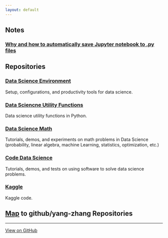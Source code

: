 ```yaml
---
layout: default
---
```

## Notes

### [Why and how to automatically save Jupyter notebook to .py files](jupyter_autosave.md)

## Repositories

### [Data Science Environment](https://yang-zhang.github.io/ds-env)
Setup, configurations, and productivity tools for data science.

### [Data Sciencne Utility Functions](https://yang-zhang.github.io/ds-utils/)
Data science utility functions in Python. 

### [Data Science Math](https://yang-zhang.github.io/ds-math/)
Tutorials, demos, and experiments on math problems in Data Science (probability, linear algebra, machine Learning, statistics, optimization, etc.)

### [Code Data Science](https://yang-zhang.github.io/code-data-science/)
Tutorials, demos, and tests on using software to solve data science problems.

### [Kaggle](https://github.com/yang-zhang/kaggle)
Kaggle code.

## [Map](map.md) to github/yang-zhang Repositories

---
[View on GitHub](https://github.com/yang-zhang/yang-zhang.github.io)
